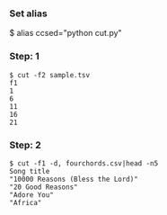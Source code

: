 ### Set alias

$ alias ccsed="python cut.py"

### Step: 1

```
$ cut -f2 sample.tsv
f1
1
6
11
16
21
```

### Step: 2

```
$ cut -f1 -d, fourchords.csv|head -n5 
Song title
"10000 Reasons (Bless the Lord)"
"20 Good Reasons"
"Adore You"
"Africa"
```
